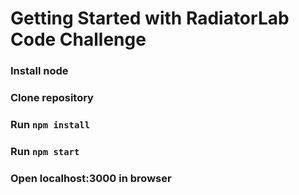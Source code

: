 # Getting Started with RadiatorLab Code Challenge

### Install node
### Clone repository
### Run `npm install`
### Run `npm start`
### Open localhost:3000 in browser

